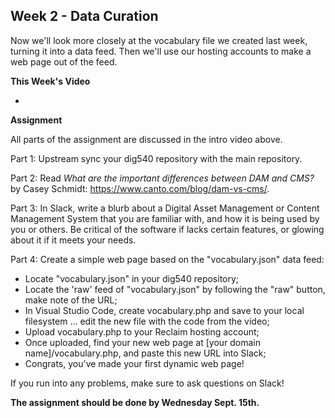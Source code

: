 ## Week 2 - Data Curation

Now we'll look more closely at the vocabulary file we created last week, turning it into a data feed. Then we'll use our hosting accounts to make a web page out of the feed.

**This Week's Video**

- 

**Assignment**

All parts of the assignment are discussed in the intro video above.

Part 1: Upstream sync your dig540 repository with the main repository.

Part 2: Read *What are the important differences between DAM and CMS?* by Casey Schmidt: <https://www.canto.com/blog/dam-vs-cms/>.

Part 3: In Slack, write a blurb about a Digital Asset Management or Content Management System that you are familiar with, and how it is being used by you or others. Be critical of the software if lacks certain features, or glowing about it if it meets your needs. 

Part 4: Create a simple web page based on the "vocabulary.json" data feed:
- Locate "vocabulary.json" in your dig540 repository;
- Locate the 'raw' feed of "vocabulary.json" by following the "raw" button, make note of the URL;
- In Visual Studio Code, create vocabulary.php and save to your local filesystem ... edit the new file with the code from the video;
- Upload vocabulary.php to your Reclaim hosting account;
- Once uploaded, find your new web page at [your domain name]/vocabulary.php, and paste this new URL into Slack;
- Congrats, you've made your first dynamic web page!

If you run into any problems, make sure to ask questions on Slack!

**The assignment should be done by Wednesday Sept. 15th.**
